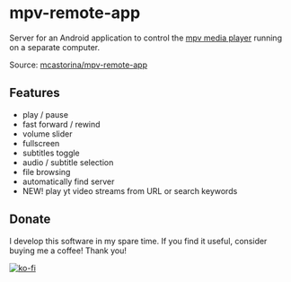 # mpv-remote-app
Server for an Android application to control the [mpv media player](https://mpv.io/)
running on a separate computer.

Source: [mcastorina/mpv-remote-app](https://github.com/mcastorina/mpv-remote-app)

## Features

* play / pause
* fast forward / rewind
* volume slider
* fullscreen
* subtitles toggle
* audio / subtitle selection
* file browsing
* automatically find server
* NEW! play yt video streams from URL or search keywords

## Donate

I develop this software in my spare time. If you find it useful, consider
buying me a coffee! Thank you!

[![ko-fi](https://www.ko-fi.com/img/donate_sm.png)](https://ko-fi.com/O5O0LAWC)
